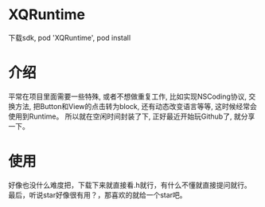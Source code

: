 # XQRuntime
下载sdk, pod 'XQRuntime', pod install

# 介绍
平常在项目里面需要一些特殊, 或者不想做重复工作, 比如实现NSCoding协议, 交换方法, 把Button和View的点击转为block, 还有动态改变语言等等, 这时候经常会使用到Runtime。
所以就在空闲时间封装了下, 正好最近开始玩Github了, 就分享一下。

# 使用
好像也没什么难度把，下载下来就直接看.h就行，有什么不懂就直接提问就行。
最后，听说star好像很有用？，那喜欢的就给一个star吧。



